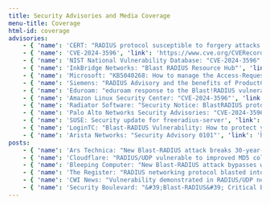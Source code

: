 ```yaml
---
title: Security Advisories and Media Coverage
menu-title: Coverage
html-id: coverage
advisories:
    - { 'name': 'CERT: "RADIUS protocol susceptible to forgery attacks. Vulnerability Note VU#456537"', 'link': 'https://kb.cert.org/vuls/id/456537'}
    - { 'name': 'CVE-2024-3596', 'link': 'https://www.cve.org/CVERecord?id=CVE-2024-3596'}
    - { 'name': 'NIST National Vulnerability Database: "CVE-2024-3596"', 'link': 'https://nvd.nist.gov/vuln/detail/CVE-2024-3596'}
    - { 'name': 'InkBridge Networks: "Blast RADIUS Resource Hub"', 'link': 'https://www.inkbridgenetworks.com/blastradius'}
    - { 'name': 'Microsoft: "KB5040268: How to manage the Access-Request packets attack vulnerability associated with CVE-2024-3596"', 'link': 'https://support.microsoft.com/en-us/topic/kb5040268-how-to-manage-the-access-request-packets-attack-vulnerability-associated-with-cve-2024-3596-a0e2f0b1-f200-4a7b-844f-48d1d5ab9e66'}
    - { 'name': 'Siemens: "RADIUS Advisory and the benefits of ProductCERT’s improved formats"', 'link': 'https://www.siemens.com/global/en/products/services/cert/news/radius-advisory-and-the-benefits-of-productcerts-improved-formats.html' }
    - { 'name': 'Eduroam: "eduroam response to the Blast!RADIUS vulnerability"', 'link': 'https://eduroam.org/eduroam-response-to-the-blastradius-vulnerability'}
    - { 'name': 'Amazon Linux Security Center: "CVE-2024-3596"', 'link': 'https://explore.alas.aws.amazon.com/CVE-2024-3596.html' }
    - { 'name': 'Radiator Software: "Security Notice: BlastRADIUS protocol vulnerability (CVE-2024-3596) fixed in Radiator v4.29"', 'link': 'https://radiatorsoftware.com/blastradius-vulnerability-fixed-in-radiator-v4-29/' }
    - { 'name': 'Palo Alto Networks Security Advisories: "CVE-2024-3596 PAN-OS: CHAP and PAP When Used with RADIUS Authentication Lead to Privilege Escalation"', 'link': 'https://security.paloaltonetworks.com/CVE-2024-3596' }
    - { 'name': 'SUSE: Security update for freeradius-server', 'link': 'https://www.suse.com/support/update/announcement/2024/suse-su-20242361-1/' }
    - { 'name': 'LoginTC: "Blast-RADIUS Vulnerability: How to protect your organization"', 'link': 'https://www.logintc.com/blog/blast-radius-vulnerability-how-to-protect-your-organization/' }
    - { 'name': 'Arista Networks: "Security Advisory 0101"', 'link': 'https://www.arista.com/en/support/advisories-notices/security-advisory/19905-security-advisory-0101' }
posts:
    - { 'name': 'Ars Technica: "New Blast-RADIUS attack breaks 30-year-old protocol used in networks everywhere"', 'link': 'https://arstechnica.com/security/2024/07/new-blast-radius-attack-breaks-30-year-old-protocol-used-in-networks-everywhere/' }
    - { 'name': 'Cloudflare: "RADIUS/UDP vulnerable to improved MD5 collision attack"', 'link': 'https://blog.cloudflare.com/radius-udp-vulnerable-md5-attack' }
    - { 'name': 'Bleeping Computer: "New Blast-RADIUS attack bypasses widely-used RADIUS authentication"', 'link': 'https://www.bleepingcomputer.com/news/security/new-blast-radius-attack-bypasses-widely-used-radius-authentication/' }
    - { 'name': 'The Register: "RADIUS networking protocol blasted into submission through MD5-based flaw"', 'link': 'https://www.theregister.com/2024/07/10/radius_critical_vulnerability/' }
    - { 'name': 'CWI News: "Vulnerability demonstrated in RADIUS/UDP network protocol"', 'link': 'https://www.cwi.nl/en/news/vulnerability-demonstrated-in-radiusudp-network-protocol/' }
    - { 'name': 'Security Boulevard: "&#39;Blast-RADIUS&#39; Critical Bug Blows Up IT Vacation Plans"', 'link': 'https://securityboulevard.com/2024/07/blast-radius-mitm-md5-richixbw/' }
---
```

